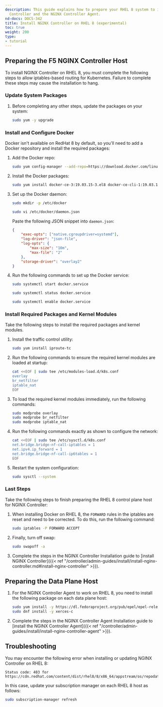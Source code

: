 ```yaml
---
description: This guide explains how to prepare your RHEL 8 system to install F5 NGINX
  Controller and the NGINX Controller Agent.
nd-docs: DOCS-342
title: Install NGINX Controller on RHEL 8 (experimental)
toc: true
weight: 200
type:
- tutorial
---
```


## Preparing the F5 NGINX Controller Host

To install NGINX Controller on RHEL 8, you must complete the following steps to allow iptables-based routing for Kubernetes. Failure to complete these steps may cause the installation to hang.

### Update System Packages

1. Before completing any other steps, update the packages on your system:

    ```bash
    sudo yum -y upgrade
    ```

### Install and Configure Docker

Docker isn't available on RedHat 8 by default, so you'll need to add a Docker repository and install the required packages:

1. Add the Docker repo:

    ```bash
    sudo yum config-manager --add-repo=https://download.docker.com/linux/centos/docker-ce.repo
    ```

1. Install the Docker packages:

    ```bash
    sudo yum install docker-ce-3:19.03.15-3.el8 docker-ce-cli-1:19.03.15-3.el8 containerd.io-1.3.9-3.1.el8
    ```

1. Set up the Docker daemon:

    ```bash
    sudo mkdir -p /etc/docker

    sudo vi /etc/docker/daemon.json
    ```

    Paste the following JSON snippet into `daemon.json`:

    ```json
    {
        "exec-opts": ["native.cgroupdriver=systemd"],
        "log-driver": "json-file",
        "log-opts": {
            "max-size": "10m",
            "max-file": "2"
        },
        "storage-driver": "overlay2"
    }
    ```

1. Run the following commands to set up the Docker service:

    ```bash
    sudo systemctl start docker.service

    sudo systemctl status docker.service

    sudo systemctl enable docker.service
    ```

### Install Required Packages and Kernel Modules

Take the following steps to install the required packages and kernel modules.

1. Install the traffic control utility:

    ``` bash
    sudo yum install iproute-tc
    ```

1. Run the following commands to ensure the required kernel modules are loaded at startup:

    ```bash
    cat <<EOF | sudo tee /etc/modules-load.d/k8s.conf
    overlay
    br_netfilter
    iptable_nat
    EOF
    ```

1. To load the required kernel modules immediately, run the following commands:

    ```bash
    sudo modprobe overlay
    sudo modprobe br_netfilter
    sudo modprobe iptable_nat
    ```

1. Run the following commands exactly as shown to configure the network:

    ```bash
    cat <<EOF | sudo tee /etc/sysctl.d/k8s.conf
    net.bridge.bridge-nf-call-iptables = 1
    net.ipv4.ip_forward = 1
    net.bridge.bridge-nf-call-ip6tables = 1
    EOF
    ```

1. Restart the system configuration:

    ```bash
    sudo sysctl --system
    ```

### Last Steps

Take the following steps to finish preparing the RHEL 8 control plane host for NGINX Controller:

1. When installing Docker on RHEL 8, the `FORWARD` rules in the iptables are reset and need to be corrected. To do this, run the following command:

    ```bash
    sudo iptables -P FORWARD ACCEPT
    ```

1. Finally, turn off swap:

    ```bash
    sudo swapoff -a
    ```

1. Complete the steps in the NGINX Controller Installation guide to [install NGINX Controller]({{< ref "/controller/admin-guides/install/install-nginx-controller.md#install-nginx-controller" >}}).

## Preparing the Data Plane Host

1. For the NGINX Controller Agent to work on RHEL 8, you need to install the following package on each data plane host:

    ``` bash
    sudo yum install -y https://dl.fedoraproject.org/pub/epel/epel-release-latest-8.noarch.rpm
    sudo dnf install -y xerces-c
    ```

2. Complete the steps in the NGINX Controller Agent Installation guide to [install the NGINX Controller Agent]({{< ref "/controller/admin-guides/install/install-nginx-controller-agent" >}}).

## Troubleshooting

You may encounter the following error when installing or updating NGINX Controller on RHEL 8:

``` text
Status code: 403 for https://cdn.redhat.com/content/dist/rhel8/8/x86_64/appstream/os/repodata/repomd.xml
```

In this case, update your subscription manager on each RHEL 8 host as follows:

```bash
sudo subscription-manager refresh
```
